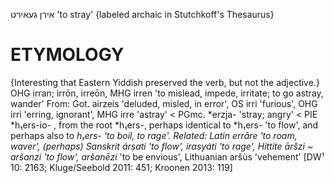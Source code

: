 אירן
געאירט
'to stray'
{labeled archaic in Stutchkoff's Thesaurus}

ETYMOLOGY
===========
{Interesting that Eastern Yiddish preserved the verb, but not the adjective.}
OHG irran; irrōn, irreōn, MHG irren 'to mislead, impede, irritate; to go astray, wander'
From:
Got. airzeis 'deluded, misled, in error', OS irri 'furious', OHG irri 'erring, ignorant', MHG irre 'astray' < PGmc. *erzja- 'stray; angry' < PIE *h₁ers-io- , from the root *h₁ers-, perhaps identical to *h₁ers- 'to flow', and perhaps also to *h₁ers- 'to boil, to rage'.
Related: Latin errāre 'to roam, waver', (perhaps) Sanskrit árṣati 'to flow', irasyáti 'to rage', Hittite āršzi ~ aršanzi 'to flow', aršanēzi* 'to be envious', Lithuanian aršùs 'vehement'
[DW¹ 10: 2163; Kluge/Seebold 2011: 451; Kroonen 2013: 119]